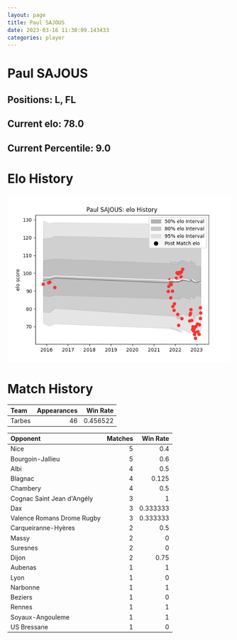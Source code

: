 ```yaml
---  
layout: page  
title: Paul SAJOUS  
date: 2023-03-16 11:30:09.143433  
categories: player  
---
```

# Paul SAJOUS

## Positions: L, FL

## Current elo: 78.0

## Current Percentile: 9.0

# Elo History


![elo history](history_PaulSAJOUS.png)
# Match History


| Team   |   Appearances |   Win Rate |
|:-------|--------------:|-----------:|
| Tarbes |            46 |   0.456522 |

| Opponent                   |   Matches |   Win Rate |
|:---------------------------|----------:|-----------:|
| Nice                       |         5 |   0.4      |
| Bourgoin-Jallieu           |         5 |   0.6      |
| Albi                       |         4 |   0.5      |
| Blagnac                    |         4 |   0.125    |
| Chambery                   |         4 |   0.5      |
| Cognac Saint Jean d'Angély |         3 |   1        |
| Dax                        |         3 |   0.333333 |
| Valence Romans Drome Rugby |         3 |   0.333333 |
| Carqueiranne-Hyères        |         2 |   0.5      |
| Massy                      |         2 |   0        |
| Suresnes                   |         2 |   0        |
| Dijon                      |         2 |   0.75     |
| Aubenas                    |         1 |   1        |
| Lyon                       |         1 |   0        |
| Narbonne                   |         1 |   1        |
| Beziers                    |         1 |   0        |
| Rennes                     |         1 |   1        |
| Soyaux-Angouleme           |         1 |   1        |
| US Bressane                |         1 |   0        |